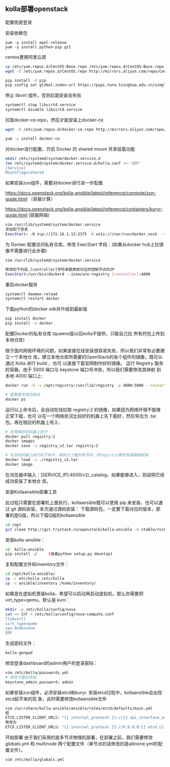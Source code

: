 ## kolla部署openstack





配置免密登录

安装依赖包

```nash
yum -y install epel-release
yum -y install python-pip git
```

centos更换阿里云源

```bash
cp /etc/yum.repos.d/CentOS-Base.repo /etc/yum.repos.d/CentOS-Base.repo.bak
wget -O /etc/yum.repos.d/CentOS.repo http://mirrors.aliyun.com/repo/Centos-7.repo

pip install -U pip
pip config set global.index-url https://pypi.tuna.tsinghua.edu.cn/simple
```



停止 libvirt 组件，否则后面安装会失败

```bash
systemctl stop libvirtd.service
systemctl disable libvirtd.service
```

拉取docker-ce.repo，然后才能安装上docker-ce

```bash
wget -O /etc/yum.repos.d/docker-ce.repo http://mirrors.aliyun.com/repo/Centos-7.repo

yum -y install docker-ce
```

对docker进行配置，开启 Docker 的 shared mount 共享挂载功能

```bash
mkdir /etc/systemd/system/docker.service.d
tee /etc/systemd/system/docker.service.d/kolla.conf <<-'EOF'
[Service]
MountFlags=shared
```

如果安装zun组件，需要对docker进行进一步配置

https://docs.openstack.org/kolla-ansible/latest/reference/compute/zun-guide.html  （容器计算）

https://docs.openstack.org/kolla-ansible/latest/reference/containers/kuryr-guide.html  (容器网络)

```bash
vim /usr/lib/systemd/system/docker.service
添加如下信息
ExecStart= -H tcp://172.16.1.13:2375 -H unix:///var/run/docker.sock --cluster-store=etcd://172.16.1.13:2379 --cluster-advertise=172.16.1.13:2375
```

为 Docker 配置访问私有仓库，修改 ExecStart 字段：(如果从docker hub上拉镜像不需要进行此步骤)

```bash
vim /usr/lib/systemd/system/docker.service

修改如下内容,[controller]字符串替换成对应的控制节点的IP
ExecStart=/usr/bin/dockerd --insecure-registry [controller]:4000
```

重启docker服务

```bash
systemctl daemon-reload
systemctl restart docker
```

下载python的docker sdk并升级到最新版

```bash
pip install docker
pip install -U docker
```

配置Docker的私有仓库 (queens版以后kolla不提供，只能自己拉 所有的包上传到本地仓库)

限于国内网络环境的问题，如果直接在线安装很容易失败，所以我们非常有必要建立一个本地仓 库。建立本地仓库所需要的OpenStack的各个组件的镜像，既可以通过 Kolla 进行 build ，也可 以直接下载官网制作好的镜像。   运行 Registry 服务的容器，由于 5000 端口与 keystone 端口号冲突，所以我们需要修改其映射 到本地 4000 端口上:

```bash
docker run -d -v /opt/registry:/var/lib/registry -p 4000:5000 --restart=always --name registry registry:2

# 查看是否成功启动
docker ps
```

运行以上命令后，会自动在线拉取 registry:2 的镜像，如果因为网络环境不能够正常下载，也可 以在一个网络状况比较好的机器上先下载好，然后导出为 .tar 包，再在相应的机器上导入:

```bash
# 在网络好的机器上执行
docker pull registry:2
docker images
docker save -o registry_v2.tar registry:2

# 在目标机器上执行如下命令，再执行上面的命令块，将registry服务用容器跑起来
docker load -i ./registry_v2.tar 
docker image

```

在浏览器中输入：[SERVICE_IP]:4000/v2/_catalog，如果能够进入，则说明已经成功安装了本地仓 库。



安装Kolla­ansible部署工具

此过程只需要在部署机上面执行，kolla­ansible既可以使用 pip 来安装，也可以通过 git 源码安装，本次通过源码安装：   下载源码包，一定要下载对应的版本，部署的是Q版，所以下载Q版的kolla­ansible

```bash
cd /opt
git clone http://git.trystack.cn/openstack/kolla-ansible -b stable/rocky
```

安装kolla­-ansible：

```bash
cd  kolla-ansible
pip install ./     (或者python setup.py develop)
```

复制配置文件和inventory文件：

```bash
cd /opt/kolla-ansible/
cp -r etc/kolla /etc/kolla
cp -r ansible/inventory /home/inventory/
```

如果是在虚拟机里装kolla，希望可以启动再启动虚拟机，那么你需要把virt_type=qemu，默认是 kvm：

```bash
mkdir -p /etc/kolla/config/nova
cat << EOF > /etc/kolla/config/nova-compute.conf
[libvirt]
virt_type=qume
cpu_mode=none
EOF
```

生成密码文件：

```bash
kolla-genpwd
```

修改登录dashboard的admin用户的登录密码：

```bash
vim /etc/kolla/passwords.yml
# 修改下面的字段
keystone_admin_password: admin
```

如果安装zun组件，必须安装etcd和kuryr. 安装etcd过程中，kolla­ansible会出现etcd起不来的现 象，此时需要修改kolla­ansible文件

```bash
vim /usr/share/kolla-ansible/ansible/roles/etcd/defaults/main.yml
把
ETCD_LISTEN_CLIENT_URLS: "{{ internal_protocol }}://{{ api_interface_address }}:{{ etcd_client_port }}"
修改为
ETCD_LISTEN_CLIENT_URLS: "{{ internal_protocol }}://0.0.0.0:{{ etcd_client_port }}"
```

开始部署
由于我们采用的是多节点物理机部署，在部署之前，我们需要修改 globals.yml 和 multinode 两个配置文件（单节点的话修改的是allinone.yml的配置文件）。

```bash
vim /etc/kolla/globals.yml
```


